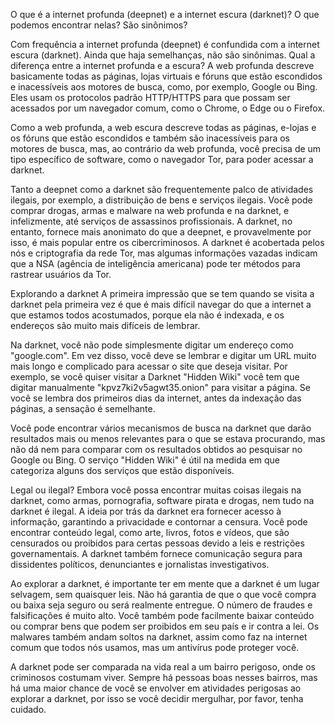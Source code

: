 O que é a internet profunda (deepnet) e a internet escura (darknet)? O que podemos encontrar nelas? São sinônimos?

Com frequência a internet profunda (deepnet) é confundida com a internet escura (darknet). Ainda que haja semelhanças, não são sinônimas.
Qual a diferença entre a internet profunda e a escura?
A web profunda descreve basicamente todas as páginas, lojas virtuais e fóruns que estão escondidos e inacessíveis aos motores de busca, como, por exemplo, Google ou Bing. Eles usam os protocolos padrão HTTP/HTTPS para que possam ser acessados por um navegador comum, como o Chrome, o Edge ou o Firefox.

Como a web profunda, a web escura descreve todas as páginas, e-lojas e os fóruns que estão escondidos e também são inacessíveis para os motores de busca, mas, ao contrário da web profunda, você precisa de um tipo específico de software, como o navegador Tor, para poder acessar a darknet.

Tanto a deepnet como a darknet são frequentemente palco de atividades ilegais, por exemplo, a distribuição de bens e serviços ilegais. Você pode comprar drogas, armas e malware na web profunda e na darknet, e infelizmente, até serviços de assassinos profissionais. A darknet, no entanto, fornece mais anonimato do que a deepnet, e provavelmente por isso, é mais popular entre os cibercriminosos. A darknet é acobertada pelos nós e criptografia da rede Tor, mas algumas informações vazadas indicam que a NSA (agência de inteligência americana) pode ter métodos para rastrear usuários da Tor.

Explorando a darknet
A primeira impressão que se tem quando se visita a darknet pela primeira vez é que é mais difícil navegar do que a internet a que estamos todos acostumados, porque ela não é indexada, e os endereços são muito mais difíceis de lembrar.

Na darknet, você não pode simplesmente digitar um endereço como "google.com". Em vez disso, você deve se lembrar e digitar um URL muito mais longo e complicado para acessar o site que deseja visitar. Por exemplo, se você quiser visitar a Darknet "Hidden Wiki" você tem que digitar manualmente "kpvz7ki2v5agwt35.onion" para visitar a página. Se você se lembra dos primeiros dias da internet, antes da indexação das páginas, a sensação é semelhante.

Você pode encontrar vários mecanismos de busca na darknet que darão resultados mais ou menos relevantes para o que se estava procurando, mas não dá nem para comparar com os resultados obtidos ao pesquisar no Google ou Bing. O serviço "Hidden Wiki" é útil na medida em que categoriza alguns dos serviços que estão disponíveis.

Legal ou ilegal?
Embora você possa encontrar muitas coisas ilegais na darknet, como armas, pornografia, software pirata e drogas, nem tudo na darknet é ilegal. A ideia por trás da darknet era fornecer acesso à informação, garantindo a privacidade e contornar a censura. Você pode encontrar conteúdo legal, como arte, livros, fotos e vídeos, que são censurados ou proibidos para certas pessoas devido a leis e restrições governamentais. A darknet também fornece comunicação segura para dissidentes políticos, denunciantes e jornalistas investigativos.

Ao explorar a darknet, é importante ter em mente que a darknet é um lugar selvagem, sem quaisquer leis. Não há garantia de que o que você compra ou baixa seja seguro ou será realmente entregue. O número de fraudes e falsificações é muito alto. Você também pode facilmente baixar conteúdo ou comprar bens que podem ser proibidos em seu país e ir contra a lei. Os malwares também andam soltos na darknet, assim como faz na internet comum que todos nós usamos, mas um antivírus pode proteger você.

A darknet pode ser comparada na vida real a um bairro perigoso, onde os criminosos costumam viver. Sempre há pessoas boas nesses bairros, mas há uma maior chance de você se envolver em atividades perigosas ao explorar a darknet, por isso se você decidir mergulhar, por favor, tenha cuidado.
